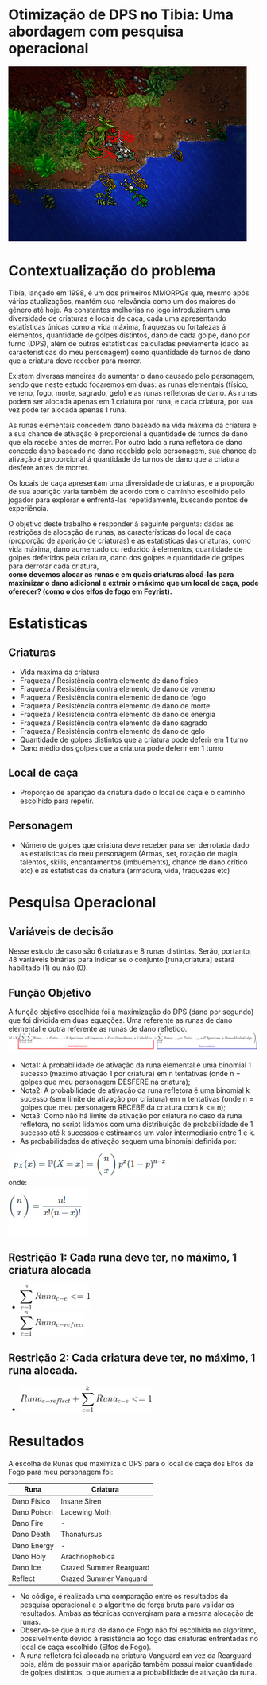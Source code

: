 
# Otimização de DPS no Tibia: Uma abordagem com pesquisa operacional
![](screenshot1.png)

# Contextualização do problema

Tibia, lançado em 1998, é um dos primeiros MMORPGs que, mesmo após várias atualizações, mantém sua relevância como um dos maiores do gênero até hoje. As constantes melhorias no jogo introduziram uma diversidade de criaturas e locais de caça, cada uma apresentando estatísticas únicas como a vida máxima, fraquezas ou fortalezas á elementos, quantidade de golpes distintos, dano de cada golpe, dano por turno (DPS), além de outras estatísticas calculadas previamente (dado as características do meu personagem) como quantidade de turnos de dano que a criatura deve receber para morrer.

Existem diversas maneiras de aumentar o dano causado pelo personagem, sendo que neste estudo focaremos em duas: as runas elementais (físico, veneno, fogo, morte, sagrado, gelo) e as runas refletoras de dano. As runas podem ser alocada apenas em 1 criatura por runa, e cada criatura, por sua vez pode ter alocada apenas 1 runa.

As runas elementais concedem dano baseado na vida máxima da criatura e a sua chance de ativação é proporcional á quantidade de turnos de dano que ela recebe antes de morrer. Por outro lado a runa refletora de dano concede dano baseado no dano recebido pelo personagem, sua chance de ativação é proporcional á quantidade de turnos de dano que a criatura desfere antes de morrer.

Os locais de caça apresentam uma diversidade de criaturas, e a proporção de sua aparição varia também de acordo com o caminho escolhido pelo jogador para explorar e enfrentá-las repetidamente, buscando pontos de experiência.

O objetivo deste trabalho é responder à seguinte pergunta: dadas as restrições de alocação de runas, as características do local de caça (proporção de aparição de criaturas) e as estatísticas das criaturas, como vida máxima, dano aumentado ou reduzido á elementos, quantidade de golpes deferidos pela criatura, dano dos golpes e quantidade de golpes para derrotar cada criatura,   
**como devemos alocar as runas e em quais criaturas alocá-las para maximizar o dano adicional e extrair o máximo que um local de caça, pode oferecer? (como o dos elfos de fogo em Feyrist).**

# Estatisticas

## Criaturas
- Vida maxima da criatura
- Fraqueza / Resistência contra elemento de dano físico
- Fraqueza / Resistência contra elemento de dano de veneno
- Fraqueza / Resistência contra elemento de dano de fogo
- Fraqueza / Resistência contra elemento de dano de morte
- Fraqueza / Resistência contra elemento de dano de energia
- Fraqueza / Resistência contra elemento de dano sagrado
- Fraqueza / Resistência contra elemento de dano de gelo
- Quantidade de golpes distintos que a criatura pode deferir em 1 turno
- Dano médio dos golpes que a criatura pode deferir em 1 turno

## Local de caça
- Proporção de aparição da criatura dado o local de caça e o caminho escolhido para repetir.

## Personagem
- Número de golpes que criatura deve receber para ser derrotada dado as estatisticas do meu personagem (Armas, set, rotação de magia, talentos, skills, encantamentos (imbuements), chance de dano crítico etc) e as estatísticas da criatura (armadura, vida, fraquezas etc)

# Pesquisa Operacional

## Variáveis de decisão
Nesse estudo de caso são 6 criaturas e 8 runas distintas. Serão, portanto, 48 variáveis binárias para indicar se o conjunto [runa,criatura] estará habilitado (1) ou não (0).

## Função Objetivo
A função objetivo escolhida foi a maximização do DPS (dano por segundo) que foi dividida em duas equações. Uma referente as runas de dano elemental e outra referente as runas de dano refletido.
![](funcao_objetivo.png)  
  
- Nota1: A probabilidade de ativação da runa elemental é uma binomial 1 sucesso (maximo ativação 1 por criatura) em n tentativas (onde n = golpes que meu personagem DESFERE na criatura);  
- Nota2: A probabilidade de ativação da runa refletora é uma binomial k sucesso (sem limite de ativação por criatura) em n tentativas (onde n = golpes que meu personagem RECEBE da criatura com k <= n);   
- Nota3: Como não há limite de ativação por criatura no caso da runa refletora, no script lidamos com uma distribuição de probabilidade de 1 sucesso até k sucessos e estimamos um valor intermediário entre 1 e k.  
- As probabilidades de ativação seguem uma binomial definida por:
  
![](p(x).png)   
onde:  
![](nx.png)  

## Restrição 1: Cada runa deve ter, no máximo, 1 criatura alocada
- ![](eq_restricao1.png)
- ![](eq_restricao1.1.png)
## Restrição 2: Cada criatura deve ter, no máximo, 1 runa alocada.
- ![](eq_restricao2.png)

# Resultados
A escolha de Runas que maximiza o DPS para o local de caça dos Elfos de Fogo para meu personagem foi:  

| Runa  | Criatura |
| ------------- | ------------- |
| Dano Físico  | Insane Siren  |
| Dano Poison  | Lacewing Moth  |
| Dano Fire  | -  |
| Dano Death  | Thanatursus  |
| Dano Energy  | -  |
| Dano Holy  | Arachnophobica  |
| Dano Ice  | Crazed Summer Rearguard  |
| Reflect  | Crazed Summer Vanguard  |
   
- No código, é realizada uma comparação entre os resultados da pesquisa operacional e o algoritmo de força bruta para validar os resultados. Ambas as técnicas convergiram para a mesma alocação de runas.  
- Observa-se que a runa de dano de Fogo não foi escolhida no algoritmo, possivelmente devido à resistência ao fogo das criaturas enfrentadas no local de caça escolhido (Elfos de Fogo).  
- A runa refletora foi alocada na criatura Vanguard em vez da Rearguard pois, além de possuir maior aparição também possui maior quantidade de golpes distintos, o que aumenta a probabilidade de ativação da runa.  
